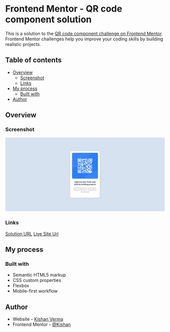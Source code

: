 # Frontend Mentor - QR code component solution

This is a solution to the [QR code component challenge on Frontend Mentor](https://www.frontendmentor.io/challenges/qr-code-component-iux_sIO_H). Frontend Mentor challenges help you improve your coding skills by building realistic projects. 

## Table of contents

- [Overview](#overview)
  - [Screenshot](#screenshot)
  - [Links](#links)
- [My process](#my-process)
  - [Built with](#built-with)
- [Author](#author)

## Overview

### Screenshot

![](./images/Screenshot.jpg)

### Links

[Solution URL](https://github.com/Kishan3799/qr_code_component.git)
[Live Site Url](https://kishan3799.github.io/qr_code_component/)

## My process

### Built with

- Semantic HTML5 markup
- CSS custom properties
- Flexbox
- Mobile-first workflow


## Author

- Website - [Kishan Verma](https://kishanverma.netlify.app/)
- Frontend Mentor - [@Kishan](https://www.frontendmentor.io/profile/Kishan3799)




